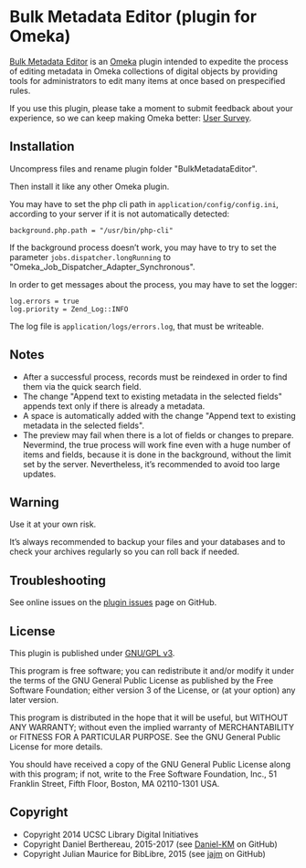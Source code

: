 Bulk Metadata Editor (plugin for Omeka)
=======================================

[Bulk Metadata Editor] is an [Omeka] plugin intended to expedite the process of
editing metadata in Omeka collections of digital objects by providing tools for
administrators to edit many items at once based on prespecified rules.

If you use this plugin, please take a moment to submit feedback about your
experience, so we can keep making Omeka better: [User Survey].


Installation
------------

Uncompress files and rename plugin folder "BulkMetadataEditor".

Then install it like any other Omeka plugin.

You may have to set the php cli path in `application/config/config.ini`,
according to your server if it is not automatically detected:

```
background.php.path = "/usr/bin/php-cli"
```

If the background process doesn’t work, you may have to try to set the parameter
`jobs.dispatcher.longRunning` to "Omeka_Job_Dispatcher_Adapter_Synchronous".

In order to get messages about the process, you may have to set the logger:

```
log.errors = true
log.priority = Zend_Log::INFO
```

The log file is `application/logs/errors.log`, that must be writeable.


Notes
-----

- After a successful process, records must be reindexed in order to find them
  via the quick search field.
- The change "Append text to existing metadata in the selected fields" appends
  text only if there is already a metadata.
- A space is automatically added with the change "Append text to existing
  metadata in the selected fields".
- The preview may fail when there is a lot of fields or changes to prepare.
  Nevermind, the true process will work fine even with a huge number of items
  and fields, because it is done in the background, without the limit set by the
  server. Nevertheless, it’s recommended to avoid too large updates.


Warning
-------

Use it at your own risk.

It’s always recommended to backup your files and your databases and to check
your archives regularly so you can roll back if needed.


Troubleshooting
---------------

See online issues on the [plugin issues] page on GitHub.


License
-------

This plugin is published under [GNU/GPL v3].

This program is free software; you can redistribute it and/or modify it under
the terms of the GNU General Public License as published by the Free Software
Foundation; either version 3 of the License, or (at your option) any later
version.

This program is distributed in the hope that it will be useful, but WITHOUT
ANY WARRANTY; without even the implied warranty of MERCHANTABILITY or FITNESS
FOR A PARTICULAR PURPOSE. See the GNU General Public License for more
details.

You should have received a copy of the GNU General Public License along with
this program; if not, write to the Free Software Foundation, Inc.,
51 Franklin Street, Fifth Floor, Boston, MA 02110-1301 USA.


Copyright
---------

* Copyright 2014 UCSC Library Digital Initiatives
* Copyright Daniel Berthereau, 2015-2017 (see [Daniel-KM] on GitHub)
* Copyright Julian Maurice for BibLibre, 2015 (see [jajm] on GitHub)


[Bulk Metadata Editor]: https://github.com/UCSCLibrary/BulkMetadataEditor
[Omeka]: https://omeka.org
[User Survey]: https://docs.google.com/forms/d/1sfct41zxTelXFlyBwtsT1u33nRl7GGofSTt06d1SDMQ/viewform?usp=send_form
[plugin issues]: https://github.com/UCSCLibrary/BulkMetadataEditor/issues
[GNU/GPL v3]: https://www.gnu.org/licenses/gpl-3.0.html
[Daniel-KM]: https://github.com/Daniel-KM
[jajm]: https://github.com/jajm
